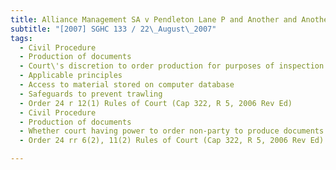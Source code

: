 ```yaml
---
title: Alliance Management SA v Pendleton Lane P and Another and Another Suit 
subtitle: "[2007] SGHC 133 / 22\_August\_2007"
tags:
  - Civil Procedure
  - Production of documents
  - Court\'s discretion to order production for purposes of inspection
  - Applicable principles
  - Access to material stored on computer database
  - Safeguards to prevent trawling
  - Order 24 r 12(1) Rules of Court (Cap 322, R 5, 2006 Rev Ed)
  - Civil Procedure
  - Production of documents
  - Whether court having power to order non-party to produce documents for inspection
  - Order 24 rr 6(2), 11(2) Rules of Court (Cap 322, R 5, 2006 Rev Ed)

---
```


